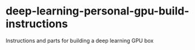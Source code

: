 # deep-learning-personal-gpu-build-instructions
Instructions and parts for building a deep learning GPU box
